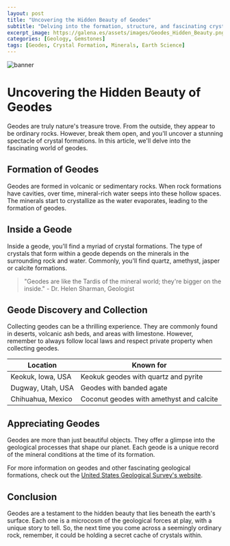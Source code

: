 ```yaml
---
layout: post
title: "Uncovering the Hidden Beauty of Geodes"
subtitle: "Delving into the formation, structure, and fascinating crystal formations within geodes"
excerpt_image: https://galena.es/assets/images/Geodes_Hidden_Beauty.png
categories: [Geology, Gemstones]
tags: [Geodes, Crystal Formation, Minerals, Earth Science]
---
```


![banner](https://galena.es/assets/images/Geodes_Hidden_Beauty.png)

# Uncovering the Hidden Beauty of Geodes

Geodes are truly nature's treasure trove. From the outside, they appear to be ordinary rocks. However, break them open, and you'll uncover a stunning spectacle of crystal formations. In this article, we'll delve into the fascinating world of geodes.

## Formation of Geodes

Geodes are formed in volcanic or sedimentary rocks. When rock formations have cavities, over time, mineral-rich water seeps into these hollow spaces. The minerals start to crystallize as the water evaporates, leading to the formation of geodes.

## Inside a Geode

Inside a geode, you'll find a myriad of crystal formations. The type of crystals that form within a geode depends on the minerals in the surrounding rock and water. Commonly, you'll find quartz, amethyst, jasper or calcite formations.

> "Geodes are like the Tardis of the mineral world; they're bigger on the inside." - Dr. Helen Sharman, Geologist

## Geode Discovery and Collection

Collecting geodes can be a thrilling experience. They are commonly found in deserts, volcanic ash beds, and areas with limestone. However, remember to always follow local laws and respect private property when collecting geodes.

| Location | Known for |
| --- | --- |
| Keokuk, Iowa, USA | Keokuk geodes with quartz and pyrite |
| Dugway, Utah, USA | Geodes with banded agate |
| Chihuahua, Mexico | Coconut geodes with amethyst and calcite |

## Appreciating Geodes

Geodes are more than just beautiful objects. They offer a glimpse into the geological processes that shape our planet. Each geode is a unique record of the mineral conditions at the time of its formation.

For more information on geodes and other fascinating geological formations, check out the [United States Geological Survey's website](https://www.usgs.gov/).

## Conclusion

Geodes are a testament to the hidden beauty that lies beneath the earth's surface. Each one is a microcosm of the geological forces at play, with a unique story to tell. So, the next time you come across a seemingly ordinary rock, remember, it could be holding a secret cache of crystals within.